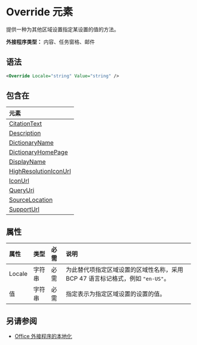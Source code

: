 # <a name="override-element"></a>Override 元素

提供一种为其他区域设置指定某设置的值的方法。

**外接程序类型：** 内容、任务窗格、邮件

## <a name="syntax"></a>语法

```XML
<Override Locale="string" Value="string" />
```

## <a name="contained-in"></a>包含在

|**元素**|
|:-----|
|[CitationText](citationtext.md)|
|[Description](description.md)|
|[DictionaryName](dictionaryname.md)|
|[DictionaryHomePage](dictionaryhomepage.md)|
|[DisplayName](displayname.md)|
|[HighResolutionIconUrl](highresolutioniconurl.md)|
|[IconUrl](iconurl.md)|
|[QueryUri](queryuri.md)|
|[SourceLocation](sourcelocation.md)|
|[SupportUrl](supporturl.md)|

## <a name="attributes"></a>属性

|**属性**|**类型**|**必需**|**说明**|
|:-----|:-----|:-----|:-----|
|Locale|字符串|必需|为此替代项指定区域设置的区域性名称，采用 BCP 47 语言标记格式，例如 `"en-US"`。|
|值|字符串|必需|指定表示为指定区域设置的设置的值。|

## <a name="see-also"></a>另请参阅

- [Office 外接程序的本地化](https://docs.microsoft.com/office/dev/add-ins/develop/localization)
    
